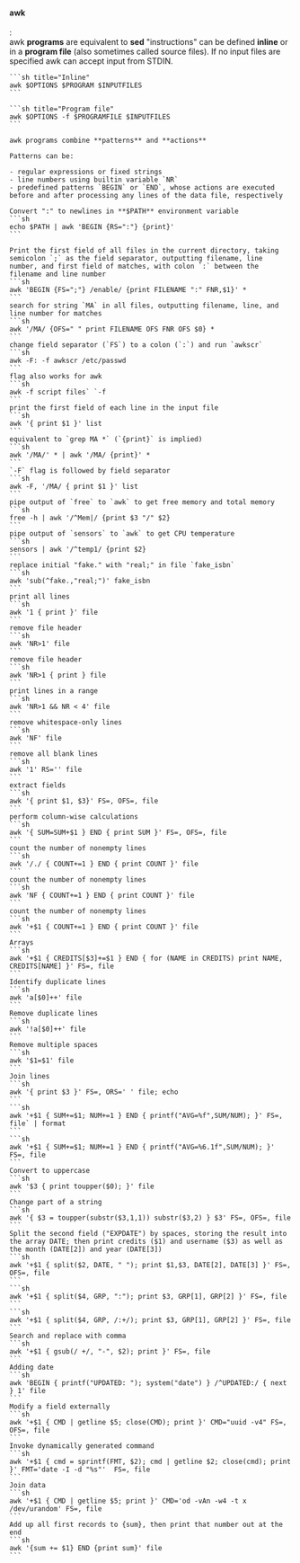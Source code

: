 #### awk
:   
    awk **programs** are equivalent to **sed** "instructions" can be defined **inline** or in a **program file** (also sometimes called source files). If no input files are specified awk can accept input from STDIN.

    ```sh title="Inline"
    awk $OPTIONS $PROGRAM $INPUTFILES
    ```

    ```sh title="Program file"
    awk $OPTIONS -f $PROGRAMFILE $INPUTFILES
    ```

    awk programs combine **patterns** and **actions**

    Patterns can be:

    - regular expressions or fixed strings
    - line numbers using builtin variable `NR`
    - predefined patterns `BEGIN` or `END`, whose actions are executed before and after processing any lines of the data file, respectively

    Convert ":" to newlines in **$PATH** environment variable
    ```sh
    echo $PATH | awk 'BEGIN {RS=":"} {print}'
    ```

    Print the first field of all files in the current directory, taking semicolon `;` as the field separator, outputting filename, line number, and first field of matches, with colon `:` between the filename and line number
    ```sh
    awk 'BEGIN {FS=";"} /enable/ {print FILENAME ":" FNR,$1}' *
    ```
    search for string `MA` in all files, outputting filename, line, and line number for matches
    ```sh
    awk '/MA/ {OFS=" " print FILENAME OFS FNR OFS $0} *
    ``` 
    change field separator (`FS`) to a colon (`:`) and run `awkscr`
    ```sh
    awk -F: -f awkscr /etc/passwd
    ```
    flag also works for awk
    ```sh
    awk -f script files` `-f
    ```
    print the first field of each line in the input file
    ```sh
    awk '{ print $1 }' list
    ```
    equivalent to `grep MA *` (`{print}` is implied)
    ```sh
    awk '/MA/' * | awk '/MA/ {print}' *
    ```
    `-F` flag is followed by field separator
    ```sh
    awk -F, '/MA/ { print $1 }' list
    ```
    pipe output of `free` to `awk` to get free memory and total memory
    ```sh
    free -h | awk '/^Mem|/ {print $3 "/" $2}
    ```
    pipe output of `sensors` to `awk` to get CPU temperature
    ```sh
    sensors | awk '/^temp1/ {print $2}
    ```
    replace initial "fake." with "real;" in file `fake_isbn`
    ```sh
    awk 'sub(^fake.,"real;")' fake_isbn
    ```
    print all lines
    ```sh
    awk '1 { print }' file
    ```
    remove file header
    ```sh
    awk 'NR>1' file
    ```
    remove file header
    ```sh
    awk 'NR>1 { print } file
    ```
    print lines in a range
    ```sh
    awk 'NR>1 && NR < 4' file
    ```
    remove whitespace-only lines
    ```sh
    awk 'NF' file
    ```
    remove all blank lines
    ```sh
    awk '1' RS='' file
    ```
    extract fields
    ```sh
    awk '{ print $1, $3}' FS=, OFS=, file
    ```
    perform column-wise calculations
    ```sh
    awk '{ SUM=SUM+$1 } END { print SUM }' FS=, OFS=, file
    ```
    count the number of nonempty lines
    ```sh
    awk '/./ { COUNT+=1 } END { print COUNT }' file
    ```
    count the number of nonempty lines
    ```sh
    awk 'NF { COUNT+=1 } END { print COUNT }' file
    ```
    count the number of nonempty lines
    ```sh
    awk '+$1 { COUNT+=1 } END { print COUNT }' file
    ```
    Arrays
    ```sh
    awk '+$1 { CREDITS[$3]+=$1 } END { for (NAME in CREDITS) print NAME, CREDITS[NAME] }' FS=, file
    ```
    Identify duplicate lines
    ```sh
    awk 'a[$0]++' file
    ```
    Remove duplicate lines
    ```sh
    awk '!a[$0]++' file
    ```
    Remove multiple spaces
    ```sh
    awk '$1=$1' file
    ```
    Join lines
    ```sh
    awk '{ print $3 }' FS=, ORS=' ' file; echo
    ```
    ```sh
    awk '+$1 { SUM+=$1; NUM+=1 } END { printf("AVG=%f",SUM/NUM); }' FS=, file` | format 
    ```
    ```sh
    awk '+$1 { SUM+=$1; NUM+=1 } END { printf("AVG=%6.1f",SUM/NUM); }' FS=, file
    ```
    Convert to uppercase 
    ```sh
    awk '$3 { print toupper($0); }' file
    ```
    Change part of a string
    ```sh
    awk '{ $3 = toupper(substr($3,1,1)) substr($3,2) } $3' FS=, OFS=, file
    ```
    Split the second field ("EXPDATE") by spaces, storing the result into the array DATE; then print credits ($1) and username ($3) as well as the month (DATE[2]) and year (DATE[3]) 
    ```sh
    awk '+$1 { split($2, DATE, " "); print $1,$3, DATE[2], DATE[3] }' FS=, OFS=, file
    ```
    ```sh
    awk '+$1 { split($4, GRP, ":"); print $3, GRP[1], GRP[2] }' FS=, file
    ```
    ```sh
    awk '+$1 { split($4, GRP, /:+/); print $3, GRP[1], GRP[2] }' FS=, file
    ``` 
    Search and replace with comma 
    ```sh
    awk '+$1 { gsub(/ +/, "-", $2); print }' FS=, file
    ```
    Adding date 
    ```sh
    awk 'BEGIN { printf("UPDATED: "); system("date") } /^UPDATED:/ { next } 1' file
    ```
    Modify a field externally 
    ```sh
    awk '+$1 { CMD | getline $5; close(CMD); print }' CMD="uuid -v4" FS=, OFS=, file
    ```
    Invoke dynamically generated command
    ```sh
    awk '+$1 { cmd = sprintf(FMT, $2); cmd | getline $2; close(cmd); print }' FMT='date -I -d "%s"'  FS=, file
    ```
    Join data
    ```sh
    awk '+$1 { CMD | getline $5; print }' CMD='od -vAn -w4 -t x /dev/urandom' FS=, file
    ```
    Add up all first records to {sum}, then print that number out at the end
    ```sh
    awk '{sum += $1} END {print sum}' file
    ```
